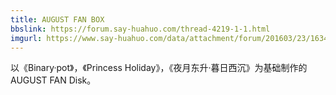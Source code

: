 ```yaml
---
title: AUGUST FAN BOX
bbslink: https://forum.say-huahuo.com/thread-4219-1-1.html
imgurl: https://www.say-huahuo.com/data/attachment/forum/201603/23/163409ii4l08uooa970o3h.jpg
---
```


以《Binary·pot》，《Princess Holiday》，《夜月东升·暮日西沉》为基础制作的AUGUST FAN Disk。<!--more-->
